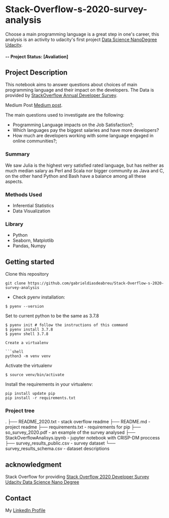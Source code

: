 # Stack-Overflow-s-2020-survey-analysis

Choose a main programming language is a great step in one's career, this analysis is an activity to udacity's first project [Data Science NanoDegree Udacity](https://www.udacity.com/course/data-scientist-nanodegree--nd025).

#### -- Project Status: [Avaliation]

## Project Description

This notebook aims to answer questions about choices of main programming language and their impact on the developers. The Data is provided by [StackOverflow Annual Developer Survey](https://insights.stackoverflow.com/survey).

Medium Post [Medium post](https://gabrieldiasdeabreu.medium.com/dont-choose-your-main-programming-language-before-reading-this-5b416c93b9ac).

The main questions used to investigate are the following:

- Programming Language impacts on the Job Satisfaction?;
- Which languages pay the biggest salaries and have more developers?
- How much are developers working with some language engaged in online communities?;

### Summary

We saw Julia is the highest very satisfied rated language, but has neither as much median salary as Perl and Scala nor bigger community as Java and C, on the other hand Python and Bash have a balance among all these aspects.

### Methods Used

- Inferential Statistics
- Data Visualization

### Library

- Python
- Seaborn, Matplotlib
- Pandas, Numpy

## Getting started

Clone this repository

```shell
git clone https://github.com/gabrieldiasdeabreu/Stack-Overflow-s-2020-survey-analysis
```

- Check pyenv installation:

```shell
$ pyenv --version
```

Set to current python to be the same as 3.7.8

````shell
$ pyenv init # follow the instructions of this command
$ pyenv install 3.7.8
$ pyenv shell 3.7.8

Create a virtualenv

```shell
python3 -m venv venv
````

Activate the virtualenv

```shell
$ source venv/bin/activate
```

Install the requirements in your virtualenv:

```shell
pip install update pip
pip install -r requirements.txt
```

### Project tree

.
├── README_2020.txt - stack overflow readme
├── README.md - project readme
├── requirements.txt - requirements for pip
├── so_survey_2020.pdf - an example of the survey analysed
├── StackOverflowAnalisys.ipynb - jupyter notebook with CRISP-DM proccess
├── survey_results_public.csv - survey dataset
└── survey_results_schema.csv - dataset descriptions

## acknowledgment

Stack Overflow for providing [Stack Overflow 2020 Developer Survey](https://insights.stackoverflow.com/survey)
[Udacity Data Science Nano Degree](https://www.udacity.com/course/data-scientist-nanodegree--nd025)

## Contact

My [LinkedIn Profile](linkedin.com/in/gabriel-dias-de-abreu-b2063a199)
